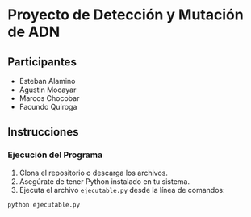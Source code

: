 # Proyecto de Detección y Mutación de ADN

## Participantes
- Esteban Alamino
- Agustin Mocayar
- Marcos Chocobar
- Facundo Quiroga

## Instrucciones

### Ejecución del Programa

1. Clona el repositorio o descarga los archivos.
2. Asegúrate de tener Python instalado en tu sistema.
3. Ejecuta el archivo `ejecutable.py` desde la línea de comandos:

```sh
python ejecutable.py
